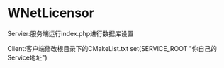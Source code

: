 # WNetLicensor
Servier:服务端运行index.php进行数据库设置                                                                               

Client:客户端修改根目录下的CMakeList.txt set(SERVICE_ROOT "你自己的Service地址")
